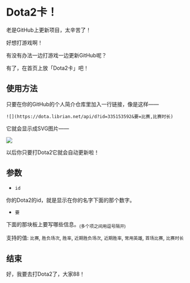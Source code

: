 # Dota2卡！

老是GitHub上更新项目，太辛苦了！

好想打游戏啊！

有没有办法一边打游戏一边更新GitHub呢？

有了，在首页上放「Dota2卡」吧！


## 使用方法

只要在你的GitHub的个人简介仓库里加入一行链接，像是这样——

```text
![](https://dota.librian.net/api/d?id=335153592&要=比赛,比赛时长)
```

它就会显示成SVG图片——

![](https://dota.librian.net/api/d?id=335153592&要=比赛,比赛时长)

以后你只要打Dota2它就会自动更新啦！


## 参数

- `id`

你的Dota2的id，就是显示在你的名字下面的那个数字。

- `要`

下面的那块板上要写哪些信息。<sub>(多个项之间用逗号隔开)</sub>

支持的值: `比赛`, `胜负场次`, `胜率`, `近期胜负场次`, `近期胜率`, `常用英雄`, `首场比赛`, `比赛时长`


## 结束

好，我要去打Dota2了，大家88！
